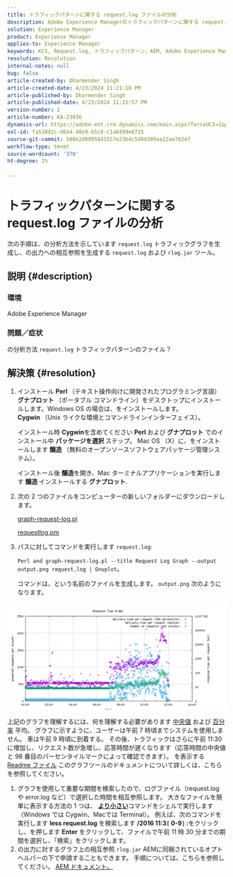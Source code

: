 ```yaml
---
title: トラフィックパターンに関する request.log ファイルの分析
description: Adobe Experience Managerのトラフィックパターンに関する request.log ファイルの分析方法を説明します。
solution: Experience Manager
product: Experience Manager
applies-to: Experience Manager
keywords: KCS, Request.log, トラフィックパターン，AEM, Adobe Experience Manager, リクエストロググラフ
resolution: Resolution
internal-notes: null
bug: false
article-created-by: Dharmender Singh
article-created-date: 4/23/2024 11:21:18 PM
article-published-by: Dharmender Singh
article-published-date: 4/23/2024 11:21:57 PM
version-number: 2
article-number: KA-23936
dynamics-url: https://adobe-ent.crm.dynamics.com/main.aspx?forceUCI=1&pagetype=entityrecord&etn=knowledgearticle&id=c8bcc82f-c801-ef11-a1fd-6045bd026dc7
exl-id: fa538d2c-d644-40e9-b5c8-c1a8499e8715
source-git-commit: 508e2d0095841557e23b4c5d94305ea22ae7624f
workflow-type: tm+mt
source-wordcount: '370'
ht-degree: 2%

---
```


# トラフィックパターンに関する request.log ファイルの分析


次の手順は、の分析方法を示しています `request.log` トラフィックグラフを生成し、の出力への相互参照を生成する `request.log` および `rlog.jar` ツール。

## 説明 {#description}


### <b>環境</b>

Adobe Experience Manager



### <b>問題／症状</b>

の分析方法 `request.log` トラフィックパターンのファイル？


## 解決策 {#resolution}


1. インストール <b>Perl </b>（テキスト操作向けに開発されたプログラミング言語） <b>グナプロット </b>（ポータブル コマンドライン）をデスクトップにインストールします。Windows OS の場合は、をインストールします。 <b>Cygwin </b>（Unix ライクな環境とコマンドラインインターフェイス）。

   インストール時 <b>Cygwin</b>を含めてください <b>Perl </b>および<b> グナプロット</b> でのインストール中 <b>パッケージを選択 </b>ステップ。 Mac OS （X）に、をインストールします <b>醸造 </b>（無料のオープンソースソフトウェアパッケージ管理システム）。


   インストール後 <b>醸造</b>を開き、Mac ターミナルアプリケーションを実行します <b>醸造 </b>インストールする <b>グナプロット</b>.
2. 次の 2 つのファイルをコンピューターの新しいフォルダーにダウンロードします。

   [graph-request-log.pl](https://raw.githubusercontent.com/joerghoh/cq5-utils/master/scripts/request.log/graph-request-log.pl)

   [requestlog.pm](https://raw.githubusercontent.com/joerghoh/cq5-utils/master/scripts/request.log/requestlog.pm)
3. パスに対してコマンドを実行します `request.log`: <b> </b>


   `Perl and graph-request-log.pl --title Request Log Graph --output output.png request.log | Gnuplot`。


   コマンドは、という名前のファイルを生成します。 `output.png` 次のようになります。


![](assets/23a59622-99e7-ee11-904d-6045bd006b3d.png)

上記のグラフを理解するには、何を理解する必要があります [中央値](https://www.mathsisfun.com/definitions/median.html) および [百分率](https://www.mathsisfun.com/data/percentiles.html) 平均。 グラフに示すように、ユーザーは午前 7 時頃までシステムを使用しません。 車は午前 9 時頃に到着する。 その後、トラフィックはさらに午前 11:30 に増加し、リクエスト数が急増し、応答時間が遅くなります（応答時間の中央値と 98 番目のパーセンタイルマークによって確認できます）。 を表示する [Readme ファイル](https://github.com/joerghoh/cq5-utils/tree/master/scripts/request.log) このグラフツールのドキュメントについて詳しくは、こちらを参照してください。

1. グラフを使用して重要な期間を検索したので、ログファイル（request.log や error.log など）で選択した時間を相互参照します。 大きなファイルを簡単に表示する方法の 1 つは、 <b>[より小さい](https://en.wikipedia.org/wiki/Less_%28Unix%29)</b>コマンドをシェルで実行します（Windows では Cygwin、Macでは Terminal）。 例えば、次のコマンドを実行します <b>less request.log</b> を検索します <b>/2016 11:3`[` 0-9`]` :</b>をクリックし、を押します <b>Enter</b> をクリックして、ファイルで午前 11 時 30 分までの期間を選択し、「検索」をクリックします。<br>
2. の出力に対するグラフ上の相互参照 `rlog.jar` AEMに同梱されているオプトヘルパーの下で申請することもできます。 手順については、こちらを参照してください。 [AEM ドキュメント。](https://experienceleague.adobe.com/ja/docs/experience-manager-release-information/aem-release-updates/previous-updates/aem-previous-versions)
